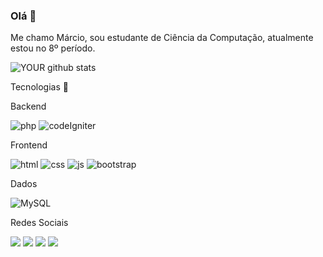 

### Olá 👋
Me chamo Márcio, sou estudante de Ciência da Computação, atualmente estou no 8º período.


![YOUR github stats](https://github-readme-stats.vercel.app/api?username=marciofernandes12&show_icons=true&theme=dracula)

Tecnologias 👋

Backend

![php](https://img.shields.io/badge/PHP-777BB4?style=for-the-badge&logo=php&logoColor=white) 
![codeIgniter](https://img.shields.io/badge/Codeigniter-EF4223?style=for-the-badge&logo=codeigniter&logoColor=white)

Frontend

![html](https://img.shields.io/badge/HTML5-E34F26?style=for-the-badge&logo=html5&logoColor=white)
![css](https://img.shields.io/badge/CSS3-1572B6?style=for-the-badge&logo=css3&logoColor=white)
![js](https://img.shields.io/badge/JavaScript-F7DF1E?style=for-the-badge&logo=javascript&logoColor=black)
![bootstrap](https://img.shields.io/badge/Bootstrap-563D7C?style=for-the-badge&logo=bootstrap&logoColor=white)

Dados

![MySQL](https://img.shields.io/badge/MySQL-00000F?style=for-the-badge&logo=mysql&logoColor=white)

Redes Sociais

[<img src="https://img.shields.io/badge/twitter-%231DA1F2.svg?&style=for-the-badge&logo=twitter&logoColor=white" />](https://twitter.com/MarciioFernand)  [<img src="https://img.shields.io/badge/linkedin-%230077B5.svg?&style=for-the-badge&logo=linkedin&logoColor=white" />](https://www.linkedin.com/in/márcio-fernandes11/) [<img src = "https://img.shields.io/badge/instagram-%23E4405F.svg?&style=for-the-badge&logo=instagram&logoColor=white">](https://www.instagram.com/marciiofernandes/) [<img src = "https://img.shields.io/badge/facebook-%231877F2.svg?&style=for-the-badge&logo=facebook&logoColor=white">](https://www.facebook.com/m.fernanddes2)
